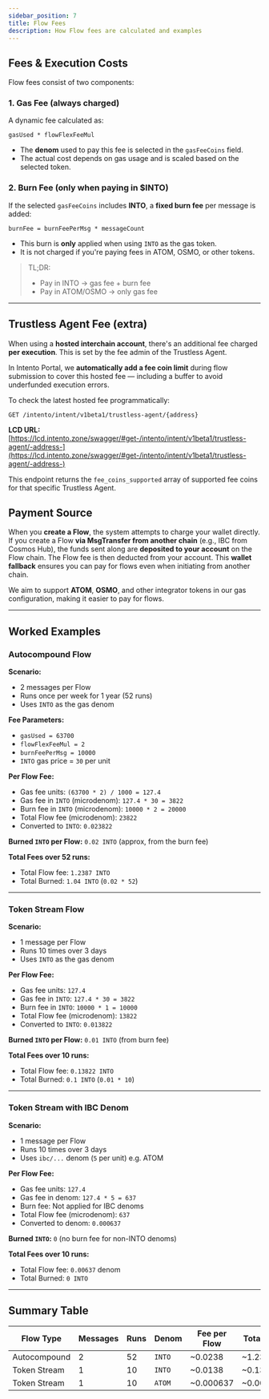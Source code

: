 ```yaml
---
sidebar_position: 7
title: Flow Fees
description: How Flow fees are calculated and examples
---
```


## Fees & Execution Costs

Flow fees consist of two components:

### 1. Gas Fee (always charged)

A dynamic fee calculated as:

```
gasUsed * flowFlexFeeMul
```

* The **denom** used to pay this fee is selected in the `gasFeeCoins` field.
* The actual cost depends on gas usage and is scaled based on the selected token.

### 2. Burn Fee (only when paying in $INTO)

If the selected `gasFeeCoins` includes **INTO**, a **fixed burn fee** per message is added:

```
burnFee = burnFeePerMsg * messageCount
```

* This burn is **only** applied when using `INTO` as the gas token.
* It is not charged if you're paying fees in ATOM, OSMO, or other tokens.

> TL;DR:
>
> * Pay in INTO → gas fee + burn fee
> * Pay in ATOM/OSMO → only gas fee

---

## Trustless Agent Fee (extra)

When using a **hosted interchain account**, there's an additional fee charged **per execution**. This is set by the fee admin of the Trustless Agent.

In Intento Portal, we **automatically add a fee coin limit** during flow submission to cover this hosted fee — including a buffer to avoid underfunded execution errors.

To check the latest hosted fee programmatically:

```
GET /intento/intent/v1beta1/trustless-agent/{address}
```

**LCD URL:**
[https://lcd.intento.zone/swagger/#get-/intento/intent/v1beta1/trustless-agent/-address-](https://lcd.intento.zone/swagger/#get-/intento/intent/v1beta1/trustless-agent/-address-)

This endpoint returns the `fee_coins_supported` array of supported fee coins for that specific Trustless Agent.

## Payment Source

When you **create a Flow**, the system attempts to charge your wallet directly. If you create a Flow **via MsgTransfer from another chain** (e.g., IBC from Cosmos Hub), the funds sent along are **deposited to your account** on the Flow chain. The Flow fee is then deducted from your account. This **wallet fallback** ensures you can pay for flows even when initiating from another chain.

We aim to support **ATOM**, **OSMO**, and other integrator tokens in our gas configuration, making it easier to pay for flows.

---

## Worked Examples

### Autocompound Flow

**Scenario:**

- 2 messages per Flow
- Runs once per week for 1 year (52 runs)
- Uses `INTO` as the gas denom

**Fee Parameters:**

- `gasUsed = 63700`
- `flowFlexFeeMul = 2`
- `burnFeePerMsg = 10000`
- `INTO` gas price = `30` per unit

**Per Flow Fee:**

- Gas fee units: `(63700 * 2) / 1000 = 127.4`
- Gas fee in `INTO` (microdenom): `127.4 * 30 = 3822`
- Burn fee in `INTO` (microdenom): `10000 * 2 = 20000`
- Total Flow fee (microdenom): `23822`
- Converted to `INTO`: `0.023822`

**Burned `INTO` per Flow:**
`0.02 INTO` (approx, from the burn fee)

**Total Fees over 52 runs:**

- Total Flow fee: `1.2387 INTO`
- Total Burned: `1.04 INTO` (`0.02 * 52`)

---

### Token Stream Flow

**Scenario:**

- 1 message per Flow
- Runs 10 times over 3 days
- Uses `INTO` as the gas denom

**Per Flow Fee:**

- Gas fee units: `127.4`
- Gas fee in `INTO`: `127.4 * 30 = 3822`
- Burn fee in `INTO`: `10000 * 1 = 10000`
- Total Flow fee (microdenom): `13822`
- Converted to `INTO`: `0.013822`

**Burned `INTO` per Flow:**
`0.01 INTO` (from burn fee)

**Total Fees over 10 runs:**

- Total Flow fee: `0.13822 INTO`
- Total Burned: `0.1 INTO` (`0.01 * 10`)

---

### Token Stream with IBC Denom

**Scenario:**

- 1 message per Flow
- Runs 10 times over 3 days
- Uses `ibc/...` denom (`5` per unit) e.g. ATOM

**Per Flow Fee:**

- Gas fee units: `127.4`
- Gas fee in denom: `127.4 * 5 = 637`
- Burn fee: Not applied for IBC denoms
- Total Flow fee (microdenom): `637`
- Converted to denom: `0.000637`

**Burned `INTO`:**
`0` (no burn fee for non-INTO denoms)

**Total Fees over 10 runs:**

- Total Flow fee: `0.00637` denom
- Total Burned: `0 INTO`

---

## Summary Table

| Flow Type    | Messages | Runs | Denom  | Fee per Flow | Total Fee | Burned `INTO` |
| ------------ | -------- | ---- | ------ | ------------ | --------- | ------------- |
| Autocompound | 2        | 52   | `INTO` | \~0.0238     | \~1.2387  | \~1.04        |
| Token Stream | 1        | 10   | `INTO` | \~0.0138     | \~0.13822 | \~0.1         |
| Token Stream | 1        | 10   | `ATOM` | \~0.000637   | \~0.00637 | 0             |

